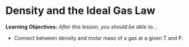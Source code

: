 

# Density and the Ideal Gas Law


**Learning Objectives:** _After this lesson, you should be able to…_


* Connect between density and molar mass of a gas at a given T and P.
